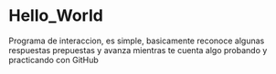 # Hello_World
Programa de interaccion, es simple, basicamente reconoce algunas respuestas prepuestas y avanza mientras te cuenta algo
probando y practicando con GitHub
